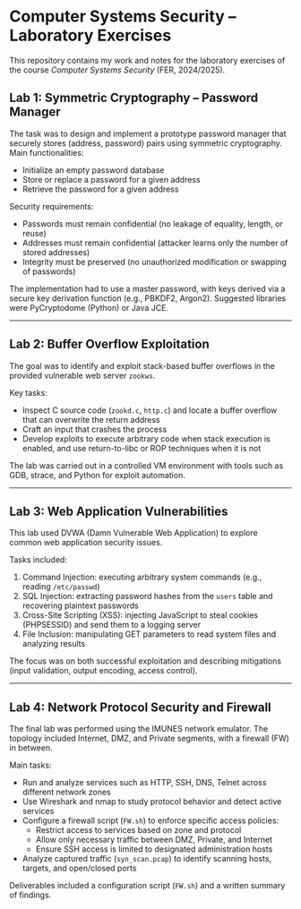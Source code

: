 # Computer Systems Security – Laboratory Exercises

This repository contains my work and notes for the laboratory exercises of the course *Computer Systems Security* (FER, 2024/2025).

## Lab 1: Symmetric Cryptography – Password Manager
The task was to design and implement a prototype password manager that securely stores (address, password) pairs using symmetric cryptography.  
Main functionalities:
- Initialize an empty password database
- Store or replace a password for a given address
- Retrieve the password for a given address

Security requirements:
- Passwords must remain confidential (no leakage of equality, length, or reuse)
- Addresses must remain confidential (attacker learns only the number of stored addresses)
- Integrity must be preserved (no unauthorized modification or swapping of passwords)

The implementation had to use a master password, with keys derived via a secure key derivation function (e.g., PBKDF2, Argon2). Suggested libraries were PyCryptodome (Python) or Java JCE.

---

## Lab 2: Buffer Overflow Exploitation
The goal was to identify and exploit stack-based buffer overflows in the provided vulnerable web server `zookws`.

Key tasks:
- Inspect C source code (`zookd.c`, `http.c`) and locate a buffer overflow that can overwrite the return address
- Craft an input that crashes the process
- Develop exploits to execute arbitrary code when stack execution is enabled, and use return-to-libc or ROP techniques when it is not

The lab was carried out in a controlled VM environment with tools such as GDB, strace, and Python for exploit automation.

---

## Lab 3: Web Application Vulnerabilities
This lab used DVWA (Damn Vulnerable Web Application) to explore common web application security issues.

Tasks included:
1. Command Injection: executing arbitrary system commands (e.g., reading `/etc/passwd`)
2. SQL Injection: extracting password hashes from the `users` table and recovering plaintext passwords
3. Cross-Site Scripting (XSS): injecting JavaScript to steal cookies (PHPSESSID) and send them to a logging server
4. File Inclusion: manipulating GET parameters to read system files and analyzing results

The focus was on both successful exploitation and describing mitigations (input validation, output encoding, access control).

---

## Lab 4: Network Protocol Security and Firewall
The final lab was performed using the IMUNES network emulator. The topology included Internet, DMZ, and Private segments, with a firewall (FW) in between.

Main tasks:
- Run and analyze services such as HTTP, SSH, DNS, Telnet across different network zones
- Use Wireshark and nmap to study protocol behavior and detect active services
- Configure a firewall script (`FW.sh`) to enforce specific access policies:
  - Restrict access to services based on zone and protocol
  - Allow only necessary traffic between DMZ, Private, and Internet
  - Ensure SSH access is limited to designated administration hosts
- Analyze captured traffic (`syn_scan.pcap`) to identify scanning hosts, targets, and open/closed ports

Deliverables included a configuration script (`FW.sh`) and a written summary of findings.

